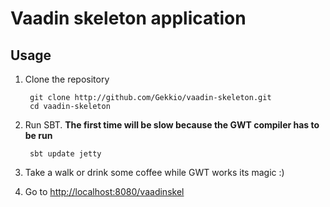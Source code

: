 Vaadin skeleton application
=================

Usage
-----

1. Clone the repository

        git clone http://github.com/Gekkio/vaadin-skeleton.git
        cd vaadin-skeleton

2. Run SBT. **The first time will be slow because the GWT compiler has to be run**

        sbt update jetty

3. Take a walk or drink some coffee while GWT works its magic :)
4. Go to [http://localhost:8080/vaadinskel](http://localhost:8080/vaadinskel)
